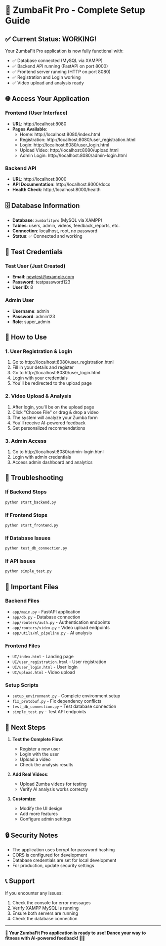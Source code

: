 # 🎵 ZumbaFit Pro - Complete Setup Guide

## ✅ Current Status: WORKING!

Your ZumbaFit Pro application is now fully functional with:
- ✅ Database connected (MySQL via XAMPP)
- ✅ Backend API running (FastAPI on port 8000)
- ✅ Frontend server running (HTTP on port 8080)
- ✅ Registration and Login working
- ✅ Video upload and analysis ready

## 🌐 Access Your Application

### Frontend (User Interface)
- **URL**: http://localhost:8080
- **Pages Available**:
  - Home: http://localhost:8080/index.html
  - Registration: http://localhost:8080/user_registration.html
  - Login: http://localhost:8080/user_login.html
  - Upload Video: http://localhost:8080/upload.html
  - Admin Login: http://localhost:8080/admin-login.html

### Backend API
- **URL**: http://localhost:8000
- **API Documentation**: http://localhost:8000/docs
- **Health Check**: http://localhost:8000/health

## 🗄️ Database Information

- **Database**: `zumbafitpro` (MySQL via XAMPP)
- **Tables**: users, admin, videos, feedback_reports, etc.
- **Connection**: localhost, root, no password
- **Status**: ✅ Connected and working

## 🧪 Test Credentials

### Test User (Just Created)
- **Email**: newtest@example.com
- **Password**: testpassword123
- **User ID**: 8

### Admin User
- **Username**: admin
- **Password**: admin123
- **Role**: super_admin

## 🚀 How to Use

### 1. User Registration & Login
1. Go to http://localhost:8080/user_registration.html
2. Fill in your details and register
3. Go to http://localhost:8080/user_login.html
4. Login with your credentials
5. You'll be redirected to the upload page

### 2. Video Upload & Analysis
1. After login, you'll be on the upload page
2. Click "Choose File" or drag & drop a video
3. The system will analyze your Zumba form
4. You'll receive AI-powered feedback
5. Get personalized recommendations

### 3. Admin Access
1. Go to http://localhost:8080/admin-login.html
2. Login with admin credentials
3. Access admin dashboard and analytics

## 🔧 Troubleshooting

### If Backend Stops
```bash
python start_backend.py
```

### If Frontend Stops
```bash
python start_frontend.py
```

### If Database Issues
```bash
python test_db_connection.py
```

### If API Issues
```bash
python simple_test.py
```

## 📁 Important Files

### Backend Files
- `app/main.py` - FastAPI application
- `app/db.py` - Database connection
- `app/routers/auth.py` - Authentication endpoints
- `app/routers/video.py` - Video upload endpoints
- `app/utils/ml_pipeline.py` - AI analysis

### Frontend Files
- `UI/index.html` - Landing page
- `UI/user_registration.html` - User registration
- `UI/user_login.html` - User login
- `UI/upload.html` - Video upload

### Setup Scripts
- `setup_environment.py` - Complete environment setup
- `fix_protobuf.py` - Fix dependency conflicts
- `test_db_connection.py` - Test database connection
- `simple_test.py` - Test API endpoints

## 🎯 Next Steps

1. **Test the Complete Flow**:
   - Register a new user
   - Login with the user
   - Upload a video
   - Check the analysis results

2. **Add Real Videos**:
   - Upload Zumba videos for testing
   - Verify AI analysis works correctly

3. **Customize**:
   - Modify the UI design
   - Add more features
   - Configure admin settings

## 🔒 Security Notes

- The application uses bcrypt for password hashing
- CORS is configured for development
- Database credentials are set for local development
- For production, update security settings

## 📞 Support

If you encounter any issues:
1. Check the console for error messages
2. Verify XAMPP MySQL is running
3. Ensure both servers are running
4. Check the database connection

---

**🎉 Your ZumbaFit Pro application is ready to use! Dance your way to fitness with AI-powered feedback! 🎵💃**
